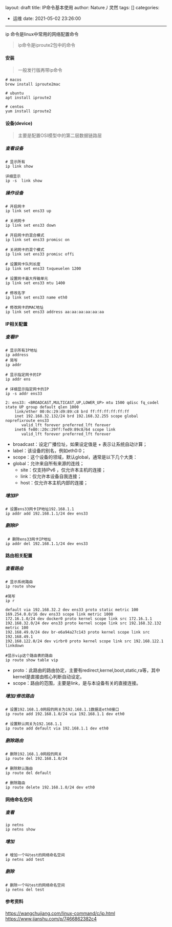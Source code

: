 layout: draft
title: IP命令基本使用
author: Nature丿灵然
tags: []
categories:
  - 运维
date: 2021-05-02 23:26:00
---
ip 命令是linux中常用的网络配置命令

<!--more-->

> ip命令是iproute2包中的命令

#### 安装

> 一般发行版再带ip命令

```shell
# macos
brew install iproute2mac

# ubuntu
apt install iproute2

# centos
yum install iproute2
```

#### 设备(device)

> 主要是配置OSI模型中的第二层数据链路层

##### 查看设备

```sehll
# 显示所有
ip link show

详细显示
ip -s  link show
```

##### 操作设备

```shell
# 开启网卡
ip link set ens33 up

# 关闭网卡
ip link set ens33 down

# 开启网卡的混合模式
ip link set ens33 promisc on

# 关闭网卡的混个模式
ip link set ens33 promisc offi

# 设置网卡队列长度
ip link set ens33 txqueuelen 1200

# 设置网卡最大传输单元
ip link set ens33 mtu 1400

# 修改名字
ip link set ens33 name eth0

# 修改网卡的MAC地址
ip link set ens33 address aa:aa:aa:aa:aa:aa
```

#### IP相关配置

##### 查看IP

```shell
# 显示所有IP地址
ip address
# 简写
ip addr 

# 显示指定网卡的IP
ip addr ens

# 详细显示指定网卡的IP
ip -s addr ens33

2: ens33: <BROADCAST,MULTICAST,UP,LOWER_UP> mtu 1500 qdisc fq_codel state UP group default qlen 1000
    link/ether 00:0c:29:d9:89:c8 brd ff:ff:ff:ff:ff:ff
    inet 192.168.32.132/24 brd 192.168.32.255 scope global noprefixroute ens33
       valid_lft forever preferred_lft forever
    inet6 fe80::20c:29ff:fed9:89c8/64 scope link
       valid_lft forever preferred_lft forever
```

- broadcast：设定广播位址，如果设定值是 + 表示让系统自动计算；
- label：该设备的别名，例如eth0:0；
- scope：这个设备的领域，默认global，通常是以下几个大类：
- global：允许来自所有来源的连线；
  - site：仅支持IPv6 ，仅允许本主机的连接；
  - link：仅允许本设备自我连接；
  - host：仅允许本主机内部的连接；

##### 增加IP

```shell
# 设置ens33网卡IP地址192.168.1.1
ip addr add 192.168.1.1/24 dev ens33 
```

##### 删除IP

```shell
 # 删除ens33网卡IP地址
ip addr del 192.168.1.1/24 dev ens33
```

#### 路由相关配置

##### 查看路由

```shell
# 显示系统路由
ip route show

#简写
ip r

default via 192.168.32.2 dev ens33 proto static metric 100                      
169.254.0.0/16 dev ens33 scope link metric 1000                                 
172.16.1.0/24 dev docker0 proto kernel scope link src 172.16.1.1                
192.168.32.0/24 dev ens33 proto kernel scope link src 192.168.32.132 metric 100 
192.168.49.0/24 dev br-e6a94a27c143 proto kernel scope link src 192.168.49.1    
192.168.122.0/24 dev virbr0 proto kernel scope link src 192.168.122.1 linkdown  

#显示vip这个路由表的路由
ip route show table vip
```

- proto：此路由的路由协定，主要有redirect,kernel,boot,static,ra等，其中kernel是直接由核心判断自动设定。
- scope：路由的范围，主要是link，是与本设备有关的直接连接。

##### 增加/修改路由

```shell
# 设置192.168.1.0网段的网关为192.168.1.1数据走eth0接口
ip route add 192.168.1.0/24 via 192.168.1.1 dev eth0

# 设置默认网关为192.168.1.1
ip route add default via 192.168.1.1 dev eth0
```

##### 删除路由

```shell
# 删除192.168.1.0网段的网关
ip route del 192.168.1.0/24

# 删除默认路由
ip route del default

# 删除路由
ip route delete 192.168.1.0/24 dev eth0 
```

#### 网络命名空间

##### 查看

```shell
ip netns
ip netns show
```

##### 增加

```shell
# 增加一个叫test的网络命名空间
ip netns add test
```

##### 删除

```shell
# 删除一个叫test的网络命名空间
ip netns del test
```

#### 参考资料

<https://wangchujiang.com/linux-command/c/ip.html>
<https://www.jianshu.com/p/7466862382c4>
